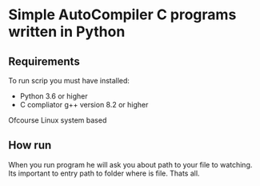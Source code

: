 # Simple AutoCompiler C programs written in Python

## Requirements
To run scrip you must have installed:
  - Python 3.6 or higher
  - C compliator g++ version 8.2 or higher

Ofcourse Linux system based

## How run
When you run program he will ask you about path to your file to watching. Its important to entry path to folder where is file.
Thats all.
